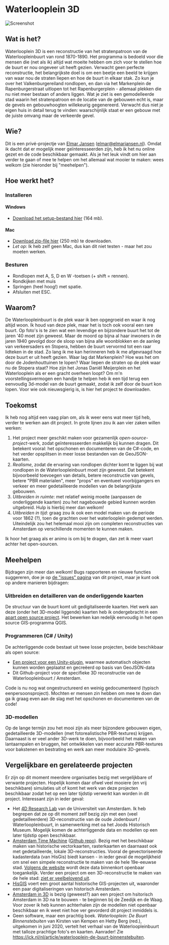 # Waterlooplein 3D

![Screenshot](https://media.githubusercontent.com/media/ElmarJ/Waterlooplein3D/master/Assets/Images/Luchtfoto.png "Luchtfoto in Waterlooplein 3D")

## Wat is het?

Waterlooplein 3D is een reconstructie van het stratenpatroon van de Waterloopleinbuurt van rond 1870-1890. Het programma is bedoeld voor die mensen die (net als ik) altijd wat moeite hebben om zich voor te stellen hoe de buurt er nou ongeveer uit heeft gezien. Verwacht geen perfecte reconstructie, het belangrijkste doel is om een beetje een beeld te krijgen van waar nou de straten liepen en hoe de buurt in elkaar stak. Zo kun je over het Valkenburgereiland rondlopen, en dan via het Markenplein de Rapenburgerstraat uitlopen tot het Rapenburgerplein - allemaal plekken die nu niet meer bestaan of anders liggen. Wat je ziet is een gemodelleerde stad waarin het stratenpatroon en de locatie van de gebouwen echt is, maar de gevels en gebouwhoogten willekeurig gegenereerd. Verwacht dus niet je eigen huis in detail terug te vinden: waarschijnlijk staat er een gebouw met de juiste omvang maar de verkeerde gevel.

## Wie?

Dit is een privé-projectje van [Elmar Jansen](https://twitter.com/elmarj) (elmar@elmarjansen.nl). Omdat ik dacht dat er mogelijk meer geïnteresseerden zijn, heb ik het nu online gezet en de code beschikbaar gemaakt. Als je het leuk vindt om hier aan verder te gaan of mee te helpen om het allemaal wat mooier te maken: wees welkom (zie hieronder bij "meehelpen").

## Hoe werkt het?

### Installeren

#### Windows

- [Download het setup-bestand hier](https://github.com/ElmarJ/Waterlooplein3D/releases/latest/download/waterlooplein3d_win32_setup.exe) (164 mb).

#### Mac

- [Download zip-file hier](https://github.com/ElmarJ/Waterlooplein3D/releases/latest/download/waterlooplein3d_mac.zip) (250 mb) te downloaden.
- *Let op*: Ik heb zelf geen Mac, dus kan dit niet testen - maar het zou moeten werken.

### Besturen

- Rondlopen met A, S, D en W -toetsen (+ shift = rennen).
- Rondkijken met muis
- Springen (heel hoog!) met spatie.
- Afsluiten met ESC.

## Waarom?

De Waterloopleinbuurt is de plek waar ik ben opgegroeid en waar ik nog altijd woon. Ik houd van deze plek, maar het is toch ook vooral een rare buurt. Op foto's is te zien wat een levendige en bijzondere buurt het tot de jaren '40 moet zijn geweest. Maar de moord op bijna al haar inwoners in de jaren 1940 gevolgd door de sloop van bijna alle woonblokken en de aanleg van verkeersaders en Stopera, hebben de buurt vervormd tot een raar lidteken in de stad. Zo lang ik me kan herinneren heb ik me afgevraagd hoe deze buurt er uit heeft gezien. Waar lag dat Markenplein? Hoe was het om door de Jodenhouttuinen te lopen? Waar liepen de straten op de plek waar nu de Stopera staat? Hoe zijn het Jonas Daniël Meijerplein en het Waterlooplein als er een gracht overheen loopt? Om m'n voorstellingsvermogen een handje te helpen heb ik een tijd terug een eenvoudig 3d-model van de buurt gemaakt, zodat ik zelf door de buurt kon lopen. Voor wie ook nieuwsgierig is, is hier het project te downloaden.
  
## Toekomst

Ik heb nog altijd een vaag plan om, als ik weer eens wat meer tijd heb, verder te werken aan dit project. In grote lijnen zou ik aan vier zaken willen werken:

1.  Het project meer geschikt maken voor gezamenlijk _open-source-project_-werk, zodat geïnteresseerden makkelijk bij kunnen dragen. Dit betekent vooral: het opschonen en documenteren van de C#-code, en het verder opsplitsen in meer losse bestanden van de GeoJSON-kaarten.
2.  _Realisme_, zodat de ervaring van rondlopen dichter komt te liggen bij wat rondlopen in de Waterloopleinbuurt moet zijn geweest. Dat betekent bijvoorbeeld toevoegen van details, betere reconstructie van gevels, betere "PBR materialen", meer "props" en eventueel voorbijgangers en verkeer en meer gedetailleerde modellen van de belangrijkste gebouwen.
3.  _Uitbreiden in ruimte_: met relatief weinig moeite (aanpassen de onderliggende kaarten) zou het nagebouwde gebied kunnen worden uitgebreid. Hulp is hierbij meer dan welkom!
4. _Uitbreiden in tijd_: graag zou ik ook een model maken van de periode voor 1862 (?), toen de grachten over het waterlooplein gedempt werden. Uiteindelijk zou het helemaal mooi zijn om completen reconstructies van Amsterdam op verschillende momenten te kunnen maken.

Ik hoor het graag als er animo is om bij te dragen, dan zet ik meer vaart achter het open-sourcen.

## Meehelpen

Bijdragen zijn meer dan welkom! Bugs rapporteren en nieuwe functies suggereren, doe je op [de "issues" pagina](https://github.com/ElmarJ/Waterlooplein3D/issues) van dit project, maar je kunt ook op andere manieren bijdragen:

### Uitbreiden en detailleren van de onderliggende kaarten 

De structuur van de buurt komt uit gedigitaliseerde kaarten. Het werk aan deze (onder het 3D-model liggende) kaarten heb ik ondergebracht in een [apart open source project](https://github.com/ElmarJ/Amsterdam.1892.GeoJSON). Het bewerken kan redelijk eenvoudig in het open source GIS-programma QGIS.

### Programmeren (C# / Unity)

De achterliggende code bestaat uit twee losse projecten, beide beschikbaar als open source:
- [Een project voor een Unity-plugin](https://github.com/ElmarJ/GeoJsonCityBuilder), waarmee automatisch objecten kunnen worden geplaatst en gecreëerd op basis van GeoJSON-data
- Dit Github-project voor de specifieke 3D reconstructie van de Waterloopleinbuurt / Amsterdam.

Code is nu nog wat ongestructureerd en weinig gedocumenteerd (typisch eenpersoonsproject). Mochten er mensen zin hebben om mee te doen dan ga ik graag even aan de slag met het opschonen en documenteren van de code!

### 3D-modellen

Op de lange termijn zou het mooi zijn als meer bijzondere gebouwen eigen, gedetailleerde 3D-modellen (met fotorealistische PBR-textures) krijgen. Daarnaast is er veel ander 3D-werk te doen, bijvoorbeeld het maken van lantaarnpalen en bruggen, het ontwikkelen van meer accurate PBR-textures voor bakstenen en bestrating en werk aan meer modulaire 3D-gevels.

## Vergelijkbare en gerelateerde projecten

Er zijn op dit moment meerdere organisaties bezig met vergelijkbare of verwante projecten. Hopelijk komen daar ofwel veel mooiere (en vrij beschikbare) simulaties uit of komt het werk van deze projecten beschikbaar zodat het op een later tijdstip verwerkt kan worden in dit project. Interessant zijn in ieder geval:

- Het [4D Research Lab](http://4dresearchlab.nl/) van de Universiteit van Amsterdam. Ik heb begrepen dat ze op dit moment zelf bezig zijn met een (veel gedetailleerdere) 3D-reconstructie van de oude Jodenbuurt / Waterloopleinbuurt, in samenwerking met oa het Joods Historisch Museum. Mogelijk komen de achterliggende data en modellen op een later tijdstip open beschikbaar.
- [Amsterdam Time Machine](https://amsterdamtimemachine.nl/) ([Github repo](https://github.com/CLARIAH/ATM)). Bezig met het beschikbaar maken van historische vectorkaarten, rasterkaarten en daarnaast ook met gedetailleerde, lokale 3D-reconstructies. Vooral de gevectoriseerde kadasterdata (van HisGis) biedt kansen - in ieder geval de mogelijkheid om snel een simpele reconstructie te maken van de hele 19e-eeuwse stad. [Volgens de website](https://amsterdamtimemachine.nl/hisgis/) wordt deze data binnenkort openbaar toegankelijk. Verder een project om een 3D-reconstructie te maken van de hele stad: [ziet er veelbelovend uit](https://amsterdamtimemachine.nl/historical-amsterdam-in-3d/).
- [HisGIS](https://hisgis.nl/projecten/amsterdam/) voert een groot aantal historische GIS-projecten uit, waaronder een paar digitaliseringen van historisch Amsterdam.
- [Amsterdam in 3D](https://www.hhvds.nl/2019/04/14/amsterdam-in-3d/) is bezig (geweest?) aan een project om hsitorisch Amsterdam in 3D na te bouwen - te beginnen bij de Zeedijk en de Waag. Voor zover ik heb kunnen achterhalen zijn de modellen niet openbaar beschikbaar en ik weet niet hoe ver gevorderd dit project inmiddels is.
- Geen software, maar een prachtig boek. _Waterlooplein: De Buurt Binnenstebuiten_ van Kirsten van Kempen en Hetty Berg (red.), uitgekomen in juni 2020, vertelt het verhaal van de Waterloopleinbuurt met talloze prachtige foto's en kaarten. Aanrader! Zie https://jck.nl/nl/article/waterlooplein-de-buurt-binnenstebuiten.
